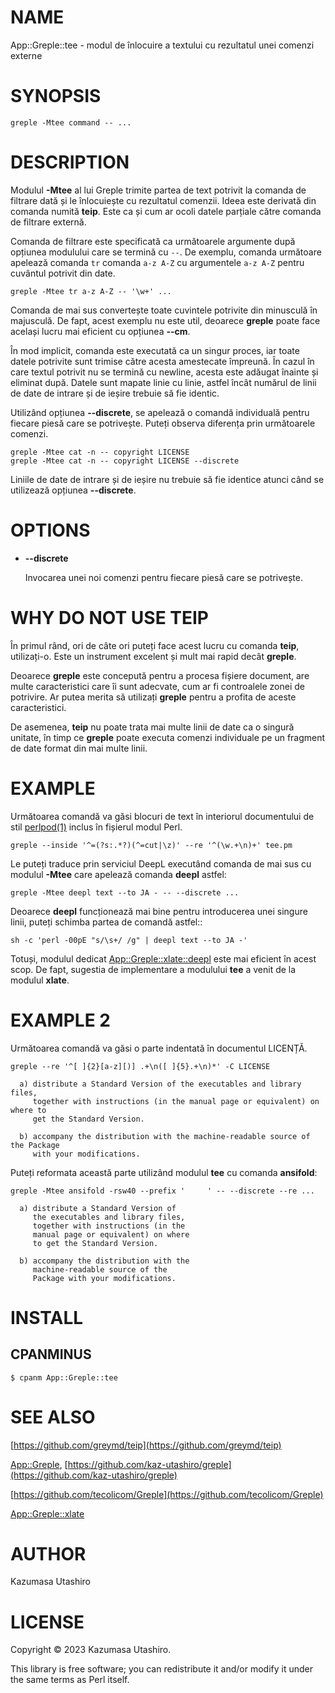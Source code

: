 # NAME

App::Greple::tee - modul de înlocuire a textului cu rezultatul unei comenzi externe

# SYNOPSIS

    greple -Mtee command -- ...

# DESCRIPTION

Modulul **-Mtee** al lui Greple trimite partea de text potrivit la comanda de filtrare dată și le înlocuiește cu rezultatul comenzii. Ideea este derivată din comanda numită **teip**. Este ca și cum ar ocoli datele parțiale către comanda de filtrare externă.

Comanda de filtrare este specificată ca următoarele argumente după opțiunea modulului care se termină cu `--`. De exemplu, comanda următoare apelează comanda `tr` comanda `a-z A-Z` cu argumentele `a-z A-Z` pentru cuvântul potrivit din date.

    greple -Mtee tr a-z A-Z -- '\w+' ...

Comanda de mai sus convertește toate cuvintele potrivite din minusculă în majusculă. De fapt, acest exemplu nu este util, deoarece **greple** poate face același lucru mai eficient cu opțiunea **--cm**.

În mod implicit, comanda este executată ca un singur proces, iar toate datele potrivite sunt trimise către acesta amestecate împreună. În cazul în care textul potrivit nu se termină cu newline, acesta este adăugat înainte și eliminat după. Datele sunt mapate linie cu linie, astfel încât numărul de linii de date de intrare și de ieșire trebuie să fie identic.

Utilizând opțiunea **--discrete**, se apelează o comandă individuală pentru fiecare piesă care se potrivește. Puteți observa diferența prin următoarele comenzi.

    greple -Mtee cat -n -- copyright LICENSE
    greple -Mtee cat -n -- copyright LICENSE --discrete

Liniile de date de intrare și de ieșire nu trebuie să fie identice atunci când se utilizează opțiunea **--discrete**.

# OPTIONS

- **--discrete**

    Invocarea unei noi comenzi pentru fiecare piesă care se potrivește.

# WHY DO NOT USE TEIP

În primul rând, ori de câte ori puteți face acest lucru cu comanda **teip**, utilizați-o. Este un instrument excelent și mult mai rapid decât **greple**.

Deoarece **greple** este concepută pentru a procesa fișiere document, are multe caracteristici care îi sunt adecvate, cum ar fi controalele zonei de potrivire. Ar putea merita să utilizați **greple** pentru a profita de aceste caracteristici.

De asemenea, **teip** nu poate trata mai multe linii de date ca o singură unitate, în timp ce **greple** poate executa comenzi individuale pe un fragment de date format din mai multe linii.

# EXAMPLE

Următoarea comandă va găsi blocuri de text în interiorul documentului de stil [perlpod(1)](http://man.he.net/man1/perlpod) inclus în fișierul modul Perl.

    greple --inside '^=(?s:.*?)(^=cut|\z)' --re '^(\w.+\n)+' tee.pm

Le puteți traduce prin serviciul DeepL executând comanda de mai sus cu modulul **-Mtee** care apelează comanda **deepl** astfel:

    greple -Mtee deepl text --to JA - -- --discrete ...

Deoarece **deepl** funcționează mai bine pentru introducerea unei singure linii, puteți schimba partea de comandă astfel::

    sh -c 'perl -00pE "s/\s+/ /g" | deepl text --to JA -'

Totuși, modulul dedicat [App::Greple::xlate::deepl](https://metacpan.org/pod/App%3A%3AGreple%3A%3Axlate%3A%3Adeepl) este mai eficient în acest scop. De fapt, sugestia de implementare a modulului **tee** a venit de la modulul **xlate**.

# EXAMPLE 2

Următoarea comandă va găsi o parte indentată în documentul LICENȚĂ.

    greple --re '^[ ]{2}[a-z][)] .+\n([ ]{5}.+\n)*' -C LICENSE

      a) distribute a Standard Version of the executables and library files,
         together with instructions (in the manual page or equivalent) on where to
         get the Standard Version.
    
      b) accompany the distribution with the machine-readable source of the Package
         with your modifications.
    

Puteți reformata această parte utilizând modulul **tee** cu comanda **ansifold**:

    greple -Mtee ansifold -rsw40 --prefix '     ' -- --discrete --re ...

      a) distribute a Standard Version of
         the executables and library files,
         together with instructions (in the
         manual page or equivalent) on where
         to get the Standard Version.
    
      b) accompany the distribution with the
         machine-readable source of the
         Package with your modifications.
    

# INSTALL

## CPANMINUS

    $ cpanm App::Greple::tee

# SEE ALSO

[https://github.com/greymd/teip](https://github.com/greymd/teip)

[App::Greple](https://metacpan.org/pod/App%3A%3AGreple), [https://github.com/kaz-utashiro/greple](https://github.com/kaz-utashiro/greple)

[https://github.com/tecolicom/Greple](https://github.com/tecolicom/Greple)

[App::Greple::xlate](https://metacpan.org/pod/App%3A%3AGreple%3A%3Axlate)

# AUTHOR

Kazumasa Utashiro

# LICENSE

Copyright © 2023 Kazumasa Utashiro.

This library is free software; you can redistribute it and/or modify
it under the same terms as Perl itself.
